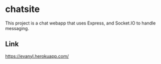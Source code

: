 # chatsite
This project is a chat webapp that uses Express, and Socket.IO to handle messaging.

## Link
https://evanyl.herokuapp.com/
